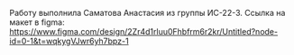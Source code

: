 Работу выполнила Саматова Анастасия из группы ИС-22-3. Ссылка на макет в figma: https://www.figma.com/design/2Zr4d1rluu0Fhbfrm6r2kr/Untitled?node-id=0-1&t=wqkygVJwr6yh7bpz-1
